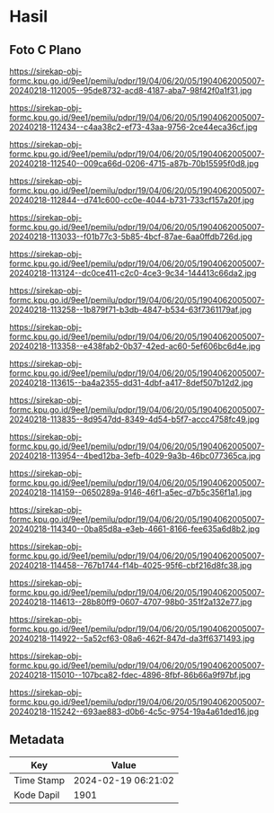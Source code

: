 # Hasil

## Foto C Plano

https://sirekap-obj-formc.kpu.go.id/9ee1/pemilu/pdpr/19/04/06/20/05/1904062005007-20240218-112005--95de8732-acd8-4187-aba7-98f42f0a1f31.jpg

https://sirekap-obj-formc.kpu.go.id/9ee1/pemilu/pdpr/19/04/06/20/05/1904062005007-20240218-112434--c4aa38c2-ef73-43aa-9756-2ce44eca36cf.jpg

https://sirekap-obj-formc.kpu.go.id/9ee1/pemilu/pdpr/19/04/06/20/05/1904062005007-20240218-112540--009ca66d-0206-4715-a87b-70b15595f0d8.jpg

https://sirekap-obj-formc.kpu.go.id/9ee1/pemilu/pdpr/19/04/06/20/05/1904062005007-20240218-112844--d741c600-cc0e-4044-b731-733cf157a20f.jpg

https://sirekap-obj-formc.kpu.go.id/9ee1/pemilu/pdpr/19/04/06/20/05/1904062005007-20240218-113033--f01b77c3-5b85-4bcf-87ae-6aa0ffdb726d.jpg

https://sirekap-obj-formc.kpu.go.id/9ee1/pemilu/pdpr/19/04/06/20/05/1904062005007-20240218-113124--dc0ce411-c2c0-4ce3-9c34-144413c66da2.jpg

https://sirekap-obj-formc.kpu.go.id/9ee1/pemilu/pdpr/19/04/06/20/05/1904062005007-20240218-113258--1b879f71-b3db-4847-b534-63f7361179af.jpg

https://sirekap-obj-formc.kpu.go.id/9ee1/pemilu/pdpr/19/04/06/20/05/1904062005007-20240218-113358--e438fab2-0b37-42ed-ac60-5ef606bc6d4e.jpg

https://sirekap-obj-formc.kpu.go.id/9ee1/pemilu/pdpr/19/04/06/20/05/1904062005007-20240218-113615--ba4a2355-dd31-4dbf-a417-8def507b12d2.jpg

https://sirekap-obj-formc.kpu.go.id/9ee1/pemilu/pdpr/19/04/06/20/05/1904062005007-20240218-113835--8d9547dd-8349-4d54-b5f7-accc4758fc49.jpg

https://sirekap-obj-formc.kpu.go.id/9ee1/pemilu/pdpr/19/04/06/20/05/1904062005007-20240218-113954--4bed12ba-3efb-4029-9a3b-46bc077365ca.jpg

https://sirekap-obj-formc.kpu.go.id/9ee1/pemilu/pdpr/19/04/06/20/05/1904062005007-20240218-114159--0650289a-9146-46f1-a5ec-d7b5c356f1a1.jpg

https://sirekap-obj-formc.kpu.go.id/9ee1/pemilu/pdpr/19/04/06/20/05/1904062005007-20240218-114340--0ba85d8a-e3eb-4661-8166-fee635a6d8b2.jpg

https://sirekap-obj-formc.kpu.go.id/9ee1/pemilu/pdpr/19/04/06/20/05/1904062005007-20240218-114458--767b1744-f14b-4025-95f6-cbf216d8fc38.jpg

https://sirekap-obj-formc.kpu.go.id/9ee1/pemilu/pdpr/19/04/06/20/05/1904062005007-20240218-114613--28b80ff9-0607-4707-98b0-351f2a132e77.jpg

https://sirekap-obj-formc.kpu.go.id/9ee1/pemilu/pdpr/19/04/06/20/05/1904062005007-20240218-114922--5a52cf63-08a6-462f-847d-da3ff6371493.jpg

https://sirekap-obj-formc.kpu.go.id/9ee1/pemilu/pdpr/19/04/06/20/05/1904062005007-20240218-115010--107bca82-fdec-4896-8fbf-86b66a9f97bf.jpg

https://sirekap-obj-formc.kpu.go.id/9ee1/pemilu/pdpr/19/04/06/20/05/1904062005007-20240218-115242--693ae883-d0b6-4c5c-9754-19a4a61ded16.jpg


## Metadata

| Key        | Value               |
| ---------- | ------------------- |
| Time Stamp | 2024-02-19 06:21:02 |
| Kode Dapil | 1901                |



